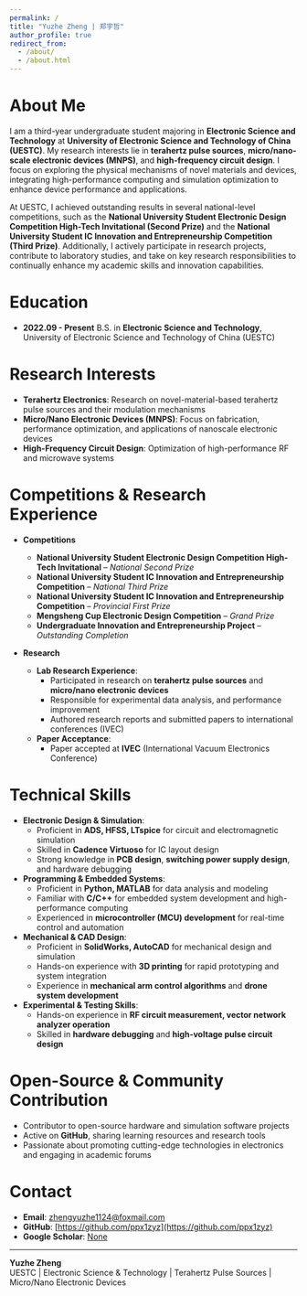 ```yaml
---
permalink: /
title: "Yuzhe Zheng | 郑宇哲"
author_profile: true
redirect_from: 
  - /about/
  - /about.html
---
```

# **About Me**
I am a third-year undergraduate student majoring in **Electronic Science and Technology** at **University of Electronic Science and Technology of China (UESTC)**. My research interests lie in **terahertz pulse sources**, **micro/nano-scale electronic devices (MNPS)**, and **high-frequency circuit design**. I focus on exploring the physical mechanisms of novel materials and devices, integrating high-performance computing and simulation optimization to enhance device performance and applications.

At UESTC, I achieved outstanding results in several national-level competitions, such as the **National University Student Electronic Design Competition High-Tech Invitational (Second Prize)** and the **National University Student IC Innovation and Entrepreneurship Competition (Third Prize)**. Additionally, I actively participate in research projects, contribute to laboratory studies, and take on key research responsibilities to continually enhance my academic skills and innovation capabilities.

# **Education**
- **2022.09 - Present**  B.S. in **Electronic Science and Technology**, University of Electronic Science and Technology of China (UESTC)

# **Research Interests**
- **Terahertz Electronics**: Research on novel-material-based terahertz pulse sources and their modulation mechanisms
- **Micro/Nano Electronic Devices (MNPS)**: Focus on fabrication, performance optimization, and applications of nanoscale electronic devices
- **High-Frequency Circuit Design**: Optimization of high-performance RF and microwave systems

# **Competitions & Research Experience**
- **Competitions**
  - **National University Student Electronic Design Competition High-Tech Invitational** – *National Second Prize*
  - **National University Student IC Innovation and Entrepreneurship Competition** – *National Third Prize*
  - **National University Student IC Innovation and Entrepreneurship Competition** – *Provincial First Prize*
  - **Mengsheng Cup Electronic Design Competition** – *Grand Prize*
  - **Undergraduate Innovation and Entrepreneurship Project** – *Outstanding Completion*

- **Research**
  - **Lab Research Experience**:
    - Participated in research on **terahertz pulse sources** and **micro/nano electronic devices**
    - Responsible for experimental data analysis, and performance improvement
    - Authored research reports and submitted papers to international conferences (IVEC)
  - **Paper Acceptance**:
    - Paper accepted at **IVEC** (International Vacuum Electronics Conference)

# **Technical Skills**
- **Electronic Design & Simulation**:
  - Proficient in **ADS, HFSS, LTspice** for circuit and electromagnetic simulation  
  - Skilled in **Cadence Virtuoso** for IC layout design  
  - Strong knowledge in **PCB design**, **switching power supply design**, and hardware debugging  
- **Programming & Embedded Systems**:
  - Proficient in **Python, MATLAB** for data analysis and modeling  
  - Familiar with **C/C++** for embedded system development and high-performance computing  
  - Experienced in **microcontroller (MCU) development** for real-time control and automation  
- **Mechanical & CAD Design**:
  - Proficient in **SolidWorks, AutoCAD** for mechanical design and simulation  
  - Hands-on experience with **3D printing** for rapid prototyping and system integration  
  - Experience in **mechanical arm control algorithms** and **drone system development**  
- **Experimental & Testing Skills**:
  - Hands-on experience in **RF circuit measurement, vector network analyzer operation**  
  - Skilled in **hardware debugging** and **high-voltage pulse circuit design**
 
# **Open-Source & Community Contribution**
- Contributor to open-source hardware and simulation software projects
- Active on **GitHub**, sharing learning resources and research tools
- Passionate about promoting cutting-edge technologies in electronics and engaging in academic forums

# **Contact**
- **Email**: [zhengyuzhe1124@foxmail.com](zhengyuzhe1124@foxmail.com)
- **GitHub**: [https://github.com/ppx1zyz](https://github.com/ppx1zyz)
- **Google Scholar**: [None](https://scholar.google.com/)

---

**Yuzhe Zheng**  
UESTC | Electronic Science & Technology | Terahertz Pulse Sources | Micro/Nano Electronic Devices  
